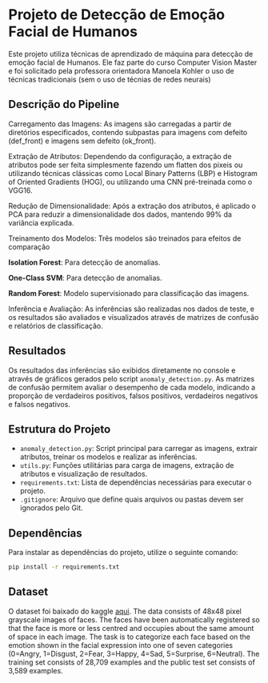 # Projeto de Detecção de Emoção Facial de Humanos

Este projeto utiliza técnicas de aprendizado de máquina para detecção de emoção facial de Humanos.
Ele faz parte do curso Computer Vision Master e foi solicitado pela professora orientadora Manoela Kohler o uso de técnicas tradicionais (sem o uso de técnias de redes neurais) 

## Descrição do Pipeline
Carregamento das Imagens: As imagens são carregadas a partir de diretórios especificados, contendo subpastas para imagens com defeito (def_front) e imagens sem defeito (ok_front).

Extração de Atributos: Dependendo da configuração, a extração de atributos pode ser feita simplesmente fazendo um flatten dos pixeis ou utilizando técnicas clássicas como Local Binary Patterns (LBP) e Histogram of Oriented Gradients (HOG), ou utilizando uma CNN pré-treinada como o VGG16.

Redução de Dimensionalidade: Após a extração dos atributos, é aplicado o PCA para reduzir a dimensionalidade dos dados, mantendo 99% da variância explicada.

Treinamento dos Modelos: Três modelos são treinados para efeitos de comparação

**Isolation Forest**: Para detecção de anomalias.

**One-Class SVM**: Para detecção de anomalias.

**Random Forest**: Modelo supervisionado para classificação das imagens.

Inferência e Avaliação: As inferências são realizadas nos dados de teste, e os resultados são avaliados e visualizados através de matrizes de confusão e relatórios de classificação.

## Resultados

Os resultados das inferências são exibidos diretamente no console e através de gráficos gerados pelo script `anomaly_detection.py`. As matrizes de confusão permitem avaliar o desempenho de cada modelo, indicando a proporção de verdadeiros positivos, falsos positivos, verdadeiros negativos e falsos negativos.

## Estrutura do Projeto

- `anomaly_detection.py`: Script principal para carregar as imagens, extrair atributos, treinar os modelos e realizar as inferências.
- `utils.py`: Funções utilitárias para carga de imagens, extração de atributos e visualização de resultados.
- `requirements.txt`: Lista de dependências necessárias para executar o projeto.
- `.gitignore`: Arquivo que define quais arquivos ou pastas devem ser ignorados pelo Git.

## Dependências

Para instalar as dependências do projeto, utilize o seguinte comando:

```bash
pip install -r requirements.txt
````

## Dataset

O dataset foi baixado do kaggle [aqui](https://www.kaggle.com/datasets/msambare/fer2013/data).
The data consists of 48x48 pixel grayscale images of faces. The faces have been automatically registered so that the face is more or less centred and occupies about the same amount of space in each image.
The task is to categorize each face based on the emotion shown in the facial expression into one of seven categories (0=Angry, 1=Disgust, 2=Fear, 3=Happy, 4=Sad, 5=Surprise, 6=Neutral).
The training set consists of 28,709 examples and the public test set consists of 3,589 examples.
